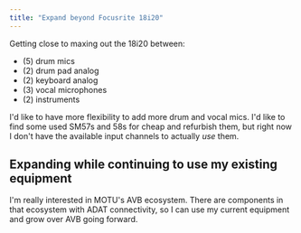 ```yaml
---
title: "Expand beyond Focusrite 18i20"
---
```


Getting close to maxing out the 18i20 between:

* (5) drum mics
* (2) drum pad analog
* (2) keyboard analog
* (3) vocal microphones
* (2) instruments

I'd like to have more flexibility to add more drum and vocal mics. I'd like to find some
used SM57s and 58s for cheap and refurbish them, but right now I don't have the
available input channels to actually _use_ them.


## Expanding while continuing to use my existing equipment

I'm really interested in MOTU's AVB ecosystem. There are components in that ecosystem
with ADAT connectivity, so I can use my current equipment and grow over AVB going
forward.
